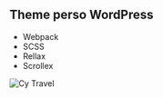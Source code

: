 ## Theme perso WordPress
- Webpack 
- SCSS 
- Rellax 
- Scrollex



![Cy Travel](https://user-images.githubusercontent.com/47422853/74944013-9af40e00-53f5-11ea-9440-14edbfc6cce3.JPG)
